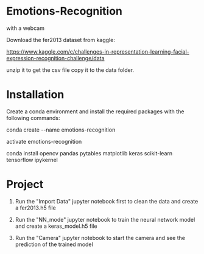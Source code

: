 # Emotions-Recognition
 with a webcam

Download the fer2013 dataset from kaggle:

https://www.kaggle.com/c/challenges-in-representation-learning-facial-expression-recognition-challenge/data

unzip it to get the csv file copy it to the data folder.

# Installation

Create a conda environment and install the required packages with the following commands:

conda create --name emotions-recognition

activate emotions-recognition

conda install opencv pandas pytables matplotlib keras scikit-learn tensorflow ipykernel

# Project

1) Run the "Import Data" jupyter notebook first to clean the data and create a fer2013.h5 file

2) Run the "NN_mode" jupyter notebook to train the neural network model and create a keras_model.h5 file

3) Run the "Camera" jupyter notebook to start the camera and see the prediction of the trained model 
